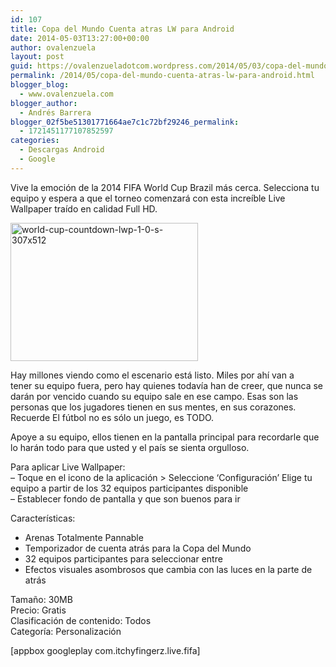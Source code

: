 ```yaml
---
id: 107
title: Copa del Mundo Cuenta atras LW para Android
date: 2014-05-03T13:27:00+00:00
author: ovalenzuela
layout: post
guid: https://ovalenzueladotcom.wordpress.com/2014/05/03/copa-del-mundo-cuenta-atras-lw-para-android
permalink: /2014/05/copa-del-mundo-cuenta-atras-lw-para-android.html
blogger_blog:
  - www.ovalenzuela.com
blogger_author:
  - Andrés Barrera
blogger_02f5be51301771664ae7c1c72bf29246_permalink:
  - 1721451177107852597
categories:
  - Descargas Android
  - Google
---
```

Vive la emoción de la 2014 FIFA World Cup Brazil más cerca. Selecciona tu equipo y espera a que el torneo comenzará con esta increíble Live Wallpaper traído en calidad Full HD.

[<img class="alignnone size-medium wp-image-3606" src="http://ovalenzuela.com/wp-content/uploads/2014/05/world-cup-countdown-lwp-1-0-s-307x512-300x221.jpg" alt="world-cup-countdown-lwp-1-0-s-307x512" width="300" height="221" />](http://ovalenzuela.com/wp-content/uploads/2014/05/world-cup-countdown-lwp-1-0-s-307x512.jpg)

Hay millones viendo como el escenario está listo. Miles por ahí van a tener su equipo fuera, pero hay quienes todavía han de creer, que nunca se darán por vencido cuando su equipo sale en ese campo. Esas son las personas que los jugadores tienen en sus mentes, en sus corazones. Recuerde El fútbol no es sólo un juego, es TODO.

Apoye a su equipo, ellos tienen en la pantalla principal para recordarle que lo harán todo para que usted y el país se sienta orgulloso.

Para aplicar Live Wallpaper:  
&#8211; Toque en el icono de la aplicación > Seleccione &#8216;Configuración&#8217; Elige tu equipo a partir de los 32 equipos participantes disponible  
&#8211; Establecer fondo de pantalla y que son buenos para ir

Características:  
* Arenas Totalmente Pannable  
* Temporizador de cuenta atrás para la Copa del Mundo  
* 32 equipos participantes para seleccionar entre  
* Efectos visuales asombrosos que cambia con las luces en la parte de atrás

Tamaño: 30MB  
Precio: Gratis  
Clasificación de contenido: Todos  
Categoría: Personalización

[appbox googleplay com.itchyfingerz.live.fifa]
